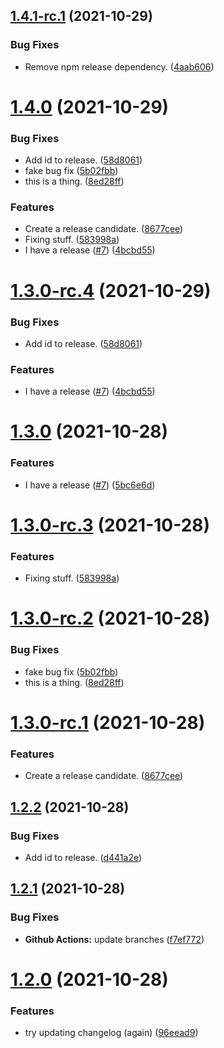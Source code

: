 ## [1.4.1-rc.1](https://github.com/yozepi/semantic-release-dotnet/compare/v1.4.0...v1.4.1-rc.1) (2021-10-29)


### Bug Fixes

* Remove npm release dependency. ([4aab606](https://github.com/yozepi/semantic-release-dotnet/commit/4aab6060f73e59360d48e6b0f90d9f47cc28fd58))

# [1.4.0](https://github.com/yozepi/semantic-release-dotnet/compare/v1.3.0...v1.4.0) (2021-10-29)


### Bug Fixes

* Add id to release. ([58d8061](https://github.com/yozepi/semantic-release-dotnet/commit/58d8061f8f9f7f9355633621cc7466465dd1b93b))
* fake bug fix ([5b02fbb](https://github.com/yozepi/semantic-release-dotnet/commit/5b02fbb4a29054d62e926808b3208541265dc322))
* this is a thing. ([8ed28ff](https://github.com/yozepi/semantic-release-dotnet/commit/8ed28ff71d047da15739ef5131d4b8024a7ee0d6))


### Features

* Create a release candidate. ([8677cee](https://github.com/yozepi/semantic-release-dotnet/commit/8677ceeca7fc9819c434ca0687d14f5126da609f))
* Fixing stuff. ([583998a](https://github.com/yozepi/semantic-release-dotnet/commit/583998a8935c3734bbc5ce5f06e3cc6cf3a12bd3))
* I have a release ([#7](https://github.com/yozepi/semantic-release-dotnet/issues/7)) ([4bcbd55](https://github.com/yozepi/semantic-release-dotnet/commit/4bcbd555698ee0e60004cbced646ef90dbbdee0e))

# [1.3.0-rc.4](https://github.com/yozepi/semantic-release-dotnet/compare/v1.3.0-rc.3...v1.3.0-rc.4) (2021-10-29)


### Bug Fixes

* Add id to release. ([58d8061](https://github.com/yozepi/semantic-release-dotnet/commit/58d8061f8f9f7f9355633621cc7466465dd1b93b))


### Features

* I have a release ([#7](https://github.com/yozepi/semantic-release-dotnet/issues/7)) ([4bcbd55](https://github.com/yozepi/semantic-release-dotnet/commit/4bcbd555698ee0e60004cbced646ef90dbbdee0e))

# [1.3.0](https://github.com/yozepi/semantic-release-dotnet/compare/v1.2.2...v1.3.0) (2021-10-28)


### Features

* I have a release ([#7](https://github.com/yozepi/semantic-release-dotnet/issues/7)) ([5bc6e6d](https://github.com/yozepi/semantic-release-dotnet/commit/5bc6e6d124559a2bb989f702f380cf43d0c8186f))

# [1.3.0-rc.3](https://github.com/yozepi/semantic-release-dotnet/compare/v1.3.0-rc.2...v1.3.0-rc.3) (2021-10-28)


### Features

* Fixing stuff. ([583998a](https://github.com/yozepi/semantic-release-dotnet/commit/583998a8935c3734bbc5ce5f06e3cc6cf3a12bd3))
# [1.3.0-rc.2](https://github.com/yozepi/semantic-release-dotnet/compare/v1.3.0-rc.1...v1.3.0-rc.2) (2021-10-28)


### Bug Fixes

* fake bug fix ([5b02fbb](https://github.com/yozepi/semantic-release-dotnet/commit/5b02fbb4a29054d62e926808b3208541265dc322))
* this is a thing. ([8ed28ff](https://github.com/yozepi/semantic-release-dotnet/commit/8ed28ff71d047da15739ef5131d4b8024a7ee0d6))

# [1.3.0-rc.1](https://github.com/yozepi/semantic-release-dotnet/compare/v1.2.2...v1.3.0-rc.1) (2021-10-28)


### Features

* Create a release candidate. ([8677cee](https://github.com/yozepi/semantic-release-dotnet/commit/8677ceeca7fc9819c434ca0687d14f5126da609f))

## [1.2.2](https://github.com/yozepi/semantic-release-dotnet/compare/v1.2.1...v1.2.2) (2021-10-28)


### Bug Fixes

* Add id to release. ([d441a2e](https://github.com/yozepi/semantic-release-dotnet/commit/d441a2ead843f206f4444e6873c8d3b4b18398dd))

## [1.2.1](https://github.com/yozepi/semantic-release-dotnet/compare/v1.2.0...v1.2.1) (2021-10-28)


### Bug Fixes

* **Github Actions:** update branches ([f7ef772](https://github.com/yozepi/semantic-release-dotnet/commit/f7ef772e52fa50dbb3963a6a6aa25befb81923f1))

# [1.2.0](https://github.com/yozepi/semantic-release-dotnet/compare/v1.1.0...v1.2.0) (2021-10-28)


### Features

* try updating changelog (again) ([96eead9](https://github.com/yozepi/semantic-release-dotnet/commit/96eead9434bc51e9d12727632bc904ee8fc037a8))
